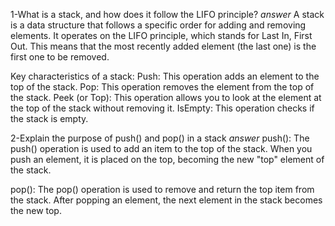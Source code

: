 1-What is a stack, and how does it follow the LIFO principle?
_answer_
A stack is a data structure that follows a specific order for adding and removing elements. It operates on the LIFO principle, which stands for Last In, First Out. This means that the most recently added element (the last one) is the first one to be removed.

Key characteristics of a stack:
Push: This operation adds an element to the top of the stack.
Pop: This operation removes the element from the top of the stack.
Peek (or Top): This operation allows you to look at the element at the top of the stack without removing it.
IsEmpty: This operation checks if the stack is empty.

2-Explain the purpose of push() and pop() in a stack
_answer_
push():
The push() operation is used to add an item to the top of the stack. When you push an element, it is placed on the top, becoming the new "top" element of the stack.

pop():
The pop() operation is used to remove and return the top item from the stack. After popping an element, the next element in the stack becomes the new top.
